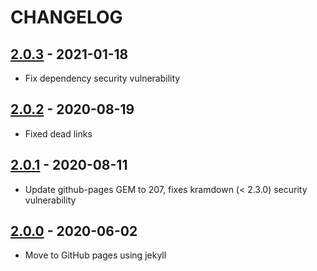 # CHANGELOG

## [2.0.3] - 2021-01-18

* Fix dependency security vulnerability

## [2.0.2] - 2020-08-19

* Fixed dead links

## [2.0.1] - 2020-08-11

* Update github-pages GEM to 207, fixes kramdown (< 2.3.0) security vulnerability

## [2.0.0] - 2020-06-02

* Move to GitHub pages using jekyll

[2.0.3]: https://github.com/hollodotme/hollo.me/compare/v2.0.2..v2.0.3
[2.0.2]: https://github.com/hollodotme/hollo.me/compare/v2.0.1..v2.0.2 
[2.0.1]: https://github.com/hollodotme/hollo.me/compare/v2.0.0..v2.0.1 
[2.0.0]: https://github.com/hollodotme/hollo.me/compare/v1.2.4..v2.0.0 
